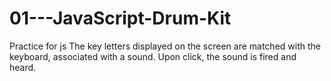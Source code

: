 # 01---JavaScript-Drum-Kit
Practice for js
The key letters displayed on the screen are matched with the keyboard, associated with a sound. Upon click, the sound is fired and heard.
